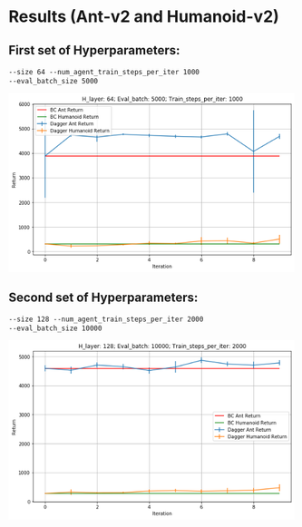 # Results (Ant-v2 and Humanoid-v2)
## First set of Hyperparameters:
```
--size 64 --num_agent_train_steps_per_iter 1000
--eval_batch_size 5000
```
![Alt text](data/exp1.png?raw=true)

## Second set of Hyperparameters:
```
--size 128 --num_agent_train_steps_per_iter 2000
--eval_batch_size 10000
```
![Alt text](data/exp_2.png?raw=true)
